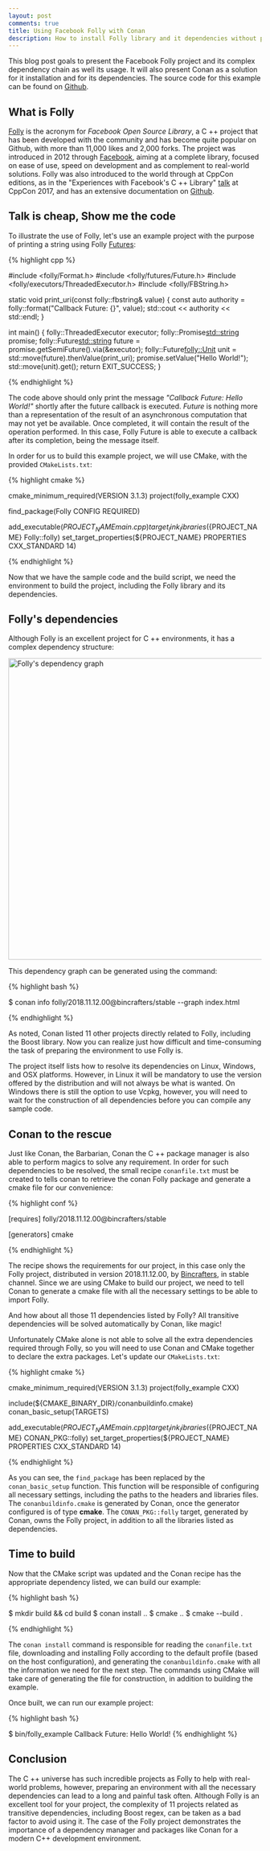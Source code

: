 ```yaml
---
layout: post
comments: true
title: Using Facebook Folly with Conan
description: How to install Folly library and it dependencies without pain using Conan
---
```


This blog post goals to present the Facebook Folly project and its complex dependency chain as well its usage. It will also present Conan as a solution for it installation and for its dependencies.
The source code for this example can be found on [Github](https://github.com/uilianries/conan-folly-example).

<h2>What is Folly</h2>

[Folly](https://github.com/facebook/folly) is the acronym for *Facebook Open Source Library*, a C ++ project that has been developed with the community and has become quite popular on Github, with more than 11,000 likes and 2,000 forks. The project was introduced in 2012 through [Facebook](https://www.facebook.com/notes/facebook-engineering/folly-the-facebook-open-source-library/10150864656793920/), aiming at a complete library, focused on ease of use, speed on development and as complement to real-world solutions. Folly was also introduced to the world through at CppCon editions, as in the "Experiences with Facebook's C ++ Library" [talk](https://www.youtube.com/watch?v=GDxb21kEthM) at CppCon 2017, and has an extensive documentation on [Github](https://github.com/facebook/folly/tree/master/folly/docs).


<h2>Talk is cheap, Show me the code</h2>

To illustrate the use of Folly, let's use an example project with the purpose of printing a string using Folly [Futures](https://code.fb.com/developer-tools/futures-for-c-11-at-facebook/):

{% highlight cpp %}

#include <folly/Format.h>
#include <folly/futures/Future.h>
#include <folly/executors/ThreadedExecutor.h>
#include <folly/FBString.h>

static void print_uri(const folly::fbstring& value) {
    const auto authority = folly::format("Callback Future: {}", value);
    std::cout << authority << std::endl;
}

int main() {
    folly::ThreadedExecutor executor;
    folly::Promise<std::string> promise;
    folly::Future<std::string> future = promise.getSemiFuture().via(&executor);
    folly::Future<folly::Unit> unit = std::move(future).thenValue(print_uri);
    promise.setValue("Hello World!");
    std::move(unit).get();
    return EXIT_SUCCESS;
}

{% endhighlight %}

The code above should only print the message *"Callback Future: Hello World!"* shortly after the future callback is executed. *Future* is nothing more than a representation of the result of an asynchronous computation that may not yet be available.
Once completed, it will contain the result of the operation performed. In this case, Folly Future is able to execute a callback after its completion, being the message itself.

In order for us to build this example project, we will use CMake, with the provided ``CMakeLists.txt``:

{% highlight cmake %}

cmake_minimum_required(VERSION 3.1.3)
project(folly_example CXX)

find_package(Folly CONFIG REQUIRED)

add_executable(${PROJECT_NAME} main.cpp)
target_link_libraries(${PROJECT_NAME} Folly::folly)
set_target_properties(${PROJECT_NAME} PROPERTIES CXX_STANDARD 14)

{% endhighlight %}

Now that we have the sample code and the build script, we need the environment to build the project, including the Folly library and its dependencies.


<h2>Folly's dependencies</h2>

Although Folly is an excellent project for C ++ environments, it has a complex dependency structure:

<p class="centered">
    <img  src="{{ site.url }}/assets/post_images/2018-11-19/graph.png"  align="center"
    width="600"  alt="Folly's dependency graph"/>
</p>

This dependency graph can be generated using the command:

{% highlight bash %}

$ conan info folly/2018.11.12.00@bincrafters/stable --graph index.html

{% endhighlight %}

As noted, Conan listed 11 other projects directly related to Folly, including the Boost library. Now you can realize just how difficult and time-consuming the task of preparing the environment to use Folly is.

The project itself lists how to resolve its dependencies on Linux, Windows, and OSX platforms. However, in Linux it will be mandatory to use the version offered by the distribution and will not always be what is wanted. On Windows there is still the option to use Vcpkg, however, you will need to wait for the construction of all dependencies before you can compile any sample code.


<h2>Conan to the rescue</h2>


Just like Conan, the Barbarian, Conan the C ++ package manager is also able to perform magics to solve any requirement. In order for such dependencies to be resolved, the small recipe ``conanfile.txt`` must be created to tells conan to retrieve the conan Folly package and generate a cmake file for our convenience:

{% highlight conf %}

[requires]
folly/2018.11.12.00@bincrafters/stable

[generators]
cmake

{% endhighlight %}

The recipe shows the requirements for our project, in this case only the Folly project, distributed in version 2018.11.12.00, by [Bincrafters](https://bintray.com/bincrafters/public-conan/folly%3Abincrafters), in stable channel. Since we are using CMake to build our project, we need to tell Conan to generate a cmake file with all the necessary settings to be able to import Folly.

And how about all those 11 dependencies listed by Folly? All transitive dependencies will be solved automatically by Conan, like magic!

Unfortunately CMake alone is not able to solve all the extra dependencies required through Folly, so you will need to use Conan and CMake together to declare the extra packages. Let's update our ``CMakeLists.txt``:

{% highlight cmake %}

cmake_minimum_required(VERSION 3.1.3)
project(folly_example CXX)

include(${CMAKE_BINARY_DIR}/conanbuildinfo.cmake)
conan_basic_setup(TARGETS)

add_executable(${PROJECT_NAME} main.cpp)
target_link_libraries(${PROJECT_NAME} CONAN_PKG::folly)
set_target_properties(${PROJECT_NAME} PROPERTIES CXX_STANDARD 14)

{% endhighlight %}

As you can see, the `find_package` has been replaced by the `conan_basic_setup` function. This function will be responsible of configuring all necessary settings, including the paths to the headers and libraries files. The ``conanbuildinfo.cmake`` is generated by Conan, once the generator configured is of type **cmake**. The `CONAN_PKG::folly` target, generated by Conan, owns the Folly project, in addition to all the libraries listed as dependencies.


<h2>Time to build</h2>


Now that the CMake script was updated and the Conan recipe has the appropriate dependency listed, we can build our example:

{% highlight bash %}

$ mkdir build && cd build
$ conan install ..
$ cmake ..
$ cmake --build .

{% endhighlight %}

The `conan install` command is responsible for reading the ``conanfile.txt`` file, downloading and installing Folly according to the default profile (based on the host configuration), and generating the ``conanbuildinfo.cmake`` with all the information we need for the next step.
The commands using CMake will take care of generating the file for construction, in addition to building the example.

Once built, we can run our example project:

{% highlight bash %}

$ bin/folly_example
 Callback Future: Hello World!
{% endhighlight %}


<h2>Conclusion</h2>


The C ++ universe has such incredible projects as Folly to help with real-world problems, however, preparing an environment with all the necessary dependencies can lead to a long and painful task often.
Although Folly is an excellent tool for your project, the complexity of 11 projects related as transitive dependencies, including Boost regex, can be taken as a bad factor to avoid using it.
The case of the Folly project demonstrates the importance of a dependency manager and packages like Conan for a modern C++ development environment.
